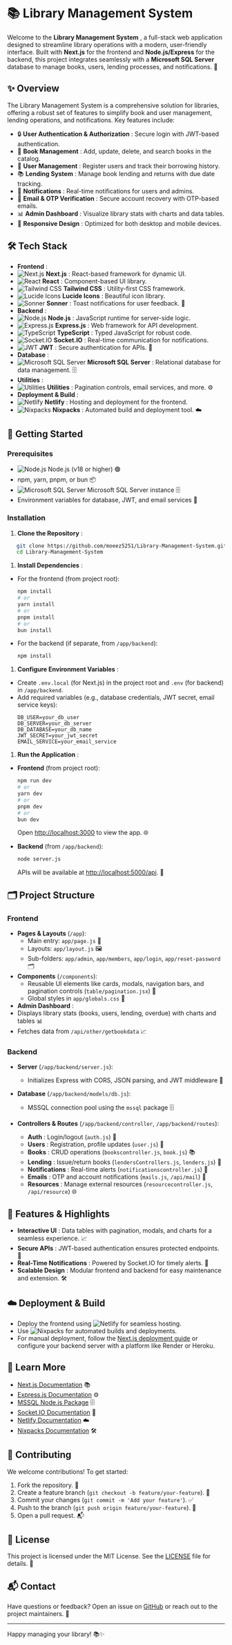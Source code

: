# 📚 Library Management System

Welcome to the  **Library Management System** , a full-stack web application designed to streamline library operations with a modern, user-friendly interface. Built with **Next.js** for the frontend and **Node.js/Express** for the backend, this project integrates seamlessly with a **Microsoft SQL Server** database to manage books, users, lending processes, and notifications. 🚀

## ✨ Overview

The Library Management System is a comprehensive solution for libraries, offering a robust set of features to simplify book and user management, lending operations, and notifications. Key features include:

* 🔒  **User Authentication & Authorization** : Secure login with JWT-based authentication.
* 📖  **Book Management** : Add, update, delete, and search books in the catalog.
* 👥  **User Management** : Register users and track their borrowing history.
* 📚  **Lending System** : Manage book lending and returns with due date tracking.
* 🔔  **Notifications** : Real-time notifications for users and admins.
* 📧  **Email & OTP Verification** : Secure account recovery with OTP-based emails.
* 📊  **Admin Dashboard** : Visualize library stats with charts and data tables.
* 📱  **Responsive Design** : Optimized for both desktop and mobile devices.

## 🛠️ Tech Stack

* **Frontend** :
* ![Next.js](https://img.shields.io/badge/Next.js-000000?logo=next.js&logoColor=white)  **Next.js** : React-based framework for dynamic UI.
* ![React](https://img.shields.io/badge/react-%2320232a.svg?style=flat&logo=react&logoColor=%2361DAFB)  **React** : Component-based UI library.
* ![Tailwind CSS](https://img.shields.io/badge/tailwindcss-%2338B2AC.svg?style=flat&logo=tailwind-css&logoColor=white)  **Tailwind CSS** : Utility-first CSS framework.
* ![Lucide Icons](https://img.shields.io/badge/Lucide_Icons-000000?logo=iconify&logoColor=white)  **Lucide Icons** : Beautiful icon library.
* ![Sonner](https://img.shields.io/badge/Sonner-000000?logo=notification&logoColor=white)  **Sonner** : Toast notifications for user feedback. 🎨
* **Backend** :
* ![Node.js](https://img.shields.io/badge/node.js-6DA55F?style=flat&logo=node.js&logoColor=white)  **Node.js** : JavaScript runtime for server-side logic.
* ![Express.js](https://img.shields.io/badge/express.js-%23404d59.svg?style=flat&logo=express&logoColor=%2361DAFB)  **Express.js** : Web framework for API development.
* ![TypeScript](https://img.shields.io/badge/typescript-%23007ACC.svg?style=flat&logo=typescript&logoColor=white)  **TypeScript** : Typed JavaScript for robust code.
* ![Socket.IO](https://img.shields.io/badge/Socket.io-black?style=flat&logo=socket.io&badgeColor=010101)  **Socket.IO** : Real-time communication for notifications.
* ![JWT](https://img.shields.io/badge/JWT-000000?logo=json-web-tokens&logoColor=white)  **JWT** : Secure authentication for APIs. 🔐
* **Database** :
* ![Microsoft SQL Server](https://img.shields.io/badge/MSSQL-CC2927?logo=microsoft-sql-server&logoColor=white)  **Microsoft SQL Server** : Relational database for data management. 🗄️
* **Utilities** :
* ![Utilities](https://img.shields.io/badge/Utilities-Utilities-blue?logo=gear&logoColor=white)  **Utilities** : Pagination controls, email services, and more. ⚙️
* **Deployment & Build** :
* ![Netlify](https://img.shields.io/badge/netlify-%23000000.svg?style=flat&logo=netlify&logoColor=white)  **Netlify** : Hosting and deployment for the frontend.
* ![Nixpacks](https://img.shields.io/badge/Nixpacks-2088ff?style=flat)  **Nixpacks** : Automated build and deployment tool. ☁️

## 🚀 Getting Started

### Prerequisites

* ![Node.js](https://img.shields.io/badge/node.js-6DA55F?style=flat&logo=node.js&logoColor=white) Node.js (v18 or higher) 🟢
* npm, yarn, pnpm, or bun 📦
* ![Microsoft SQL Server](https://img.shields.io/badge/MSSQL-CC2927?logo=microsoft-sql-server&logoColor=white) Microsoft SQL Server instance 🗄️
* Environment variables for database, JWT, and email services 🔧

### Installation

1. **Clone the Repository** :

```bash
   git clone https://github.com/moeez5251/Library-Management-System.git
   cd Library-Management-System
```

1. **Install Dependencies** :

* For the frontend (from project root):
  ```bash
  npm install
  # or
  yarn install
  # or
  pnpm install
  # or
  bun install
  ```
* For the backend (if separate, from `/app/backend`):
  ```bash
  npm install
  ```

1. **Configure Environment Variables** :

* Create `.env.local` (for Next.js) in the project root and `.env` (for backend) in `/app/backend`.
* Add required variables (e.g., database credentials, JWT secret, email service keys):
  ```env
  DB_USER=your_db_user
  DB_SERVER=your_db_server
  DB_DATABASE=your_db_name
  JWT_SECRET=your_jwt_secret
  EMAIL_SERVICE=your_email_service
  ```

1. **Run the Application** :

* **Frontend** (from project root):

  ```bash
  npm run dev
  # or
  yarn dev
  # or
  pnpm dev
  # or
  bun dev
  ```

  Open [http://localhost:3000](http://localhost:3000/) to view the app. 🌐
* **Backend** (from `/app/backend`):

  ```bash
  node server.js
  ```

  APIs will be available at [http://localhost:5000/api](http://localhost:5000/api). 🔗

## 🗂️ Project Structure

### Frontend

* **Pages & Layouts** (`/app`):
  * Main entry: `app/page.js` 📄
  * Layouts: `app/layout.js` 🖼️
  * Sub-folders: `app/admin`, `app/members`, `app/login`, `app/reset-password` 🗂️
* **Components** (`/components`):
  * Reusable UI elements like cards, modals, navigation bars, and pagination controls (`table/pagination.jsx`) 🧩
  * Global styles in `app/globals.css` 🎨
* **Admin Dashboard** :
* Displays library stats (books, users, lending, overdue) with charts and tables 📊
* Fetches data from `/api/other/getbookdata` 📈

### Backend

* **Server** (`/app/backend/server.js`):

  * Initializes Express with CORS, JSON parsing, and JWT middleware 🔧
* **Database** (`/app/backend/models/db.js`):

  * MSSQL connection pool using the `mssql` package 🗄️
* **Controllers & Routes** (`/app/backend/controller`, `/app/backend/routes`):

  * **Auth** : Login/logout (`auth.js`) 🔐
  * **Users** : Registration, profile updates (`user.js`) 👤
  * **Books** : CRUD operations (`bookscontroller.js`, `book.js`) 📚
  * **Lending** : Issue/return books (`lendersControllers.js`, `lenders.js`) 📖
  * **Notifications** : Real-time alerts (`notificationscontroller.js`) 🔔
  * **Emails** : OTP and account notifications (`mails.js`, `/api/mail`) 📧
  * **Resources** : Manage external resources (`resourcecontroller.js`, `/api/resource`) 🌐

## 🎨 Features & Highlights

* **Interactive UI** : Data tables with pagination, modals, and charts for a seamless experience. 📈
* **Secure APIs** : JWT-based authentication ensures protected endpoints. 🔐
* **Real-Time Notifications** : Powered by Socket.IO for timely alerts. 🔔
* **Scalable Design** : Modular frontend and backend for easy maintenance and extension. 🛠️

## ☁️ Deployment & Build

* Deploy the frontend using ![Netlify](https://img.shields.io/badge/netlify-%23000000.svg?style=flat&logo=netlify&logoColor=white) for seamless hosting.
* Use ![Nixpacks](https://img.shields.io/badge/Nixpacks-2088ff?style=flat) for automated builds and deployments.
* For manual deployment, follow the [Next.js deployment guide](https://nextjs.org/docs/deployment) or configure your backend server with a platform like Render or Heroku.

## 📖 Learn More

* [Next.js Documentation](https://nextjs.org/docs) 📚
* [Express.js Documentation](https://expressjs.com/) ⚙️
* [MSSQL Node.js Package](https://www.npmjs.com/package/mssql) 🗄️
* [Socket.IO Documentation](https://socket.io/docs/v4/) 🔔
* [Netlify Documentation](https://docs.netlify.com/) ☁️
* [Nixpacks Documentation](https://nixpacks.com/docs/) 🛠️

## 🤝 Contributing

We welcome contributions! To get started:

1. Fork the repository. 🍴
2. Create a feature branch (`git checkout -b feature/your-feature`). 🌟
3. Commit your changes (`git commit -m 'Add your feature'`). ✅
4. Push to the branch (`git push origin feature/your-feature`). 🚀
5. Open a pull request. 📬

## 📜 License

This project is licensed under the MIT License. See the [LICENSE](https://grok.com/chat/LICENSE) file for details. 📄

## 📬 Contact

Have questions or feedback? Open an issue on [GitHub](https://github.com/moeez5251/Library-Management-System/issues) or reach out to the project maintainers. 📧

---

Happy managing your library! 📚✨
